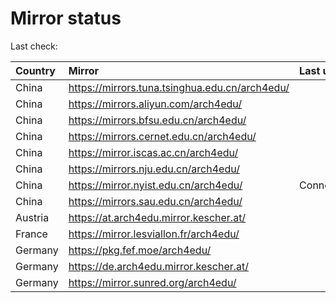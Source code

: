 <script src="./time.js"></script>
# Mirror status
Last check: <script type="text/javascript">localize(1743213053.347499);</script>

|Country|Mirror|Last update|
|:------|:-----|:----------|
|China|https://mirrors.tuna.tsinghua.edu.cn/arch4edu/|<script type="text/javascript">localize(1743187511);</script>|
|China|https://mirrors.aliyun.com/arch4edu/|<script type="text/javascript">localize(1743187511);</script>|
|China|https://mirrors.bfsu.edu.cn/arch4edu/|<script type="text/javascript">localize(1743144252);</script>|
|China|https://mirrors.cernet.edu.cn/arch4edu/|<script type="text/javascript">localize(1743187511);</script>|
|China|https://mirror.iscas.ac.cn/arch4edu/|<script type="text/javascript">localize(1743187511);</script>|
|China|https://mirrors.nju.edu.cn/arch4edu/|<script type="text/javascript">localize(1743144252);</script>|
|China|https://mirror.nyist.edu.cn/arch4edu/|ConnectionError|
|China|https://mirrors.sau.edu.cn/arch4edu/|<script type="text/javascript">localize(1731653531);</script>|
|Austria|https://at.arch4edu.mirror.kescher.at/|<script type="text/javascript">localize(1743187511);</script>|
|France|https://mirror.lesviallon.fr/arch4edu/|<script type="text/javascript">localize(1743187511);</script>|
|Germany|https://pkg.fef.moe/arch4edu/|<script type="text/javascript">localize(1743187511);</script>|
|Germany|https://de.arch4edu.mirror.kescher.at/|<script type="text/javascript">localize(1743187511);</script>|
|Germany|https://mirror.sunred.org/arch4edu/|<script type="text/javascript">localize(1743187511);</script>|

<script src="./tablefilter/tablefilter.js"></script>
<script src="./table.js"></script>